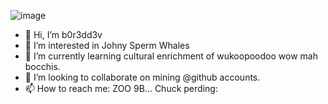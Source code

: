 ![image](https://user-images.githubusercontent.com/90988117/133908667-9997ed35-e551-4ccc-90aa-db7d7bcf305b.jpg)
- 👋 Hi, I’m b0r3dd3v
- 👀 I’m interested in Johny Sperm Whales
- 🌱 I’m currently learning cultural enrichment of wukoopoodoo wow mah bocchis.
- 💞️ I’m looking to collaborate on mining @github accounts.
- 📫 How to reach me:
ZOO 9B... Chuck perding:


<!---
incoming SHINY VIDYA
--->
